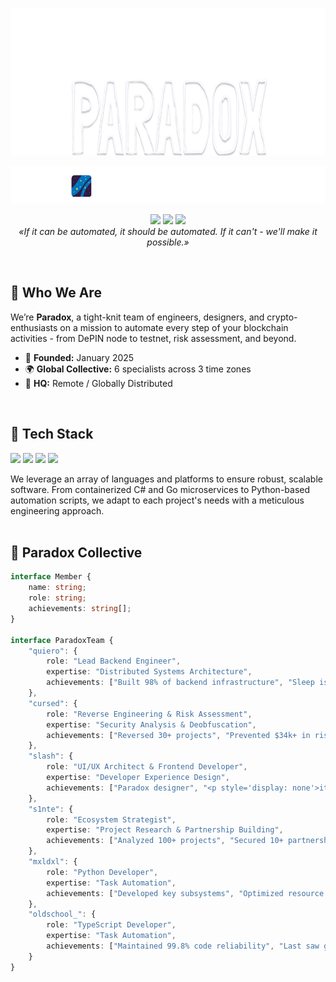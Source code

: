 
<p align="center">
  <img 
     src="https://raw.githubusercontent.com/cursssed/cursssed/refs/heads/main/p2.png"
     alt="Paradox Logo"
     width="846" height="236" 
  />
</p>

<p align="center">
  <img 
     src="https://raw.githubusercontent.com/cursssed/cursssed/refs/heads/main/hello.gif"
     alt="Hello Animation"
     width="550" height="60" 
  />
</p>
<p align="center">
  <img src="https://img.shields.io/badge/Uptime-99%25-brightgreen?style=for-the-badge&logo=google-chat&logoColor=white">
  <img src="https://img.shields.io/badge/Code_Audited-1M+_Lines-orange?style=for-the-badge&logo=git">
  <img src="https://img.shields.io/badge/Reversed_Projects-30+_projects-8A2BE2?style=for-the-badge&logo=radar&logoColor=white">
  <br>
  <i>«If it can be automated, it should be automated. If it can't - we'll make it possible.»‎</i>
</p>

<br>

## 🚀 Who We Are

We’re **Paradox**, a tight-knit team of engineers, designers, and crypto-enthusiasts on a mission to automate every step of your blockchain activities - from DePIN node to testnet, risk assessment, and beyond.
- 📅 **Founded:** January 2025  
- 🌍 **Global Collective:** 6 specialists across 3 time zones
- 📌 **HQ:** Remote / Globally Distributed

<br>

## 🎯 Tech Stack
<p align="left">
  <img src="https://img.shields.io/badge/c%23-%23239120.svg?style=for-the-badge&logo=csharp&logoColor=white"/>
  <img src="https://img.shields.io/badge/go-%2300ADD8.svg?style=for-the-badge&logo=go&logoColor=white"/>
  <img src="https://img.shields.io/badge/typescript-%23007ACC.svg?style=for-the-badge&logo=typescript&logoColor=white"/>
  <img src="https://img.shields.io/badge/python-3670A0?style=for-the-badge&logo=python&logoColor=ffdd54"/>
</p>
We leverage an array of languages and platforms to ensure robust, scalable software. From containerized C# and Go microservices to Python-based automation scripts, we adapt to each project's needs with a meticulous engineering approach.

<br>
<br>

## 👥 Paradox Collective
```ts
interface Member {
    name: string;
    role: string;
    achievements: string[];
}

interface ParadoxTeam {
    "quiero": {
        role: "Lead Backend Engineer",
        expertise: "Distributed Systems Architecture",
        achievements: ["Built 98% of backend infrastructure", "Sleep is a myth - 24/7 infrastructure guardian"]
    },
    "cursed": {
        role: "Reverse Engineering & Risk Assessment",
        expertise: "Security Analysis & Deobfuscation",
        achievements: ["Reversed 30+ projects", "Prevented $34k+ in risks"]
    },
    "slash": {
        role: "UI/UX Architect & Frontend Developer",
        expertise: "Developer Experience Design",
        achievements: ["Paradox designer", "<p style='display: none'>it's me!</p>"]
    },
    "s1nte": {
        role: "Ecosystem Strategist",
        expertise: "Project Research & Partnership Building",
        achievements: ["Analyzed 100+ projects", "Secured 10+ partnerships"]
    },
    "mxldxl": {
        role: "Python Developer",
        expertise: "Task Automation",
        achievements: ["Developed key subsystems", "Optimized resource usage by 40%"]
    },
    "oldschool_": {
        role: "TypeScript Developer",
        expertise: "Task Automation",
        achievements: ["Maintained 99.8% code reliability", "Last saw grass in 2022"]
    }
}
```

